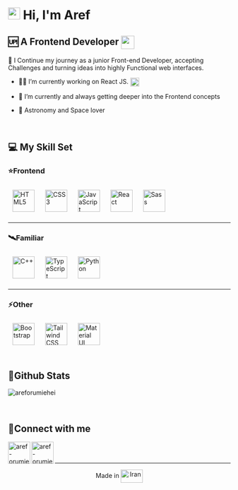 <!-- ### Hi there 👋 -->

<!--
**ArefOrumiehei/ArefOrumiehei** is a ✨ _special_ ✨ repository because its `README.md` (this file) appears on your GitHub profile.

Here are some ideas to get you started:

- 🔭 I’m currently working on ...
- 🌱 I’m currently learning ...
- 👯 I’m looking to collaborate on ...
- 🤔 I’m looking for help with ...
- 💬 Ask me about ...
- 📫 How to reach me: ...
- 😄 Pronouns: ...
- ⚡ Fun fact: ...

# 💫 About Me:
-->

  <!--
[<img align="left" alt="gmail" src="https://img.shields.io/badge/build-message%20me-yellow?style=for-the-badge&logo=Gmail&logoColor=white&label=Gmail&labelColor=black" />](mailto:areforumiehei@gmail.com)

<a href='https://www.linkedin.com/in/aref-orumiehei' target='_blank'><img align="left" alt="linkedin" src="https://img.shields.io/badge/build-contact%20me-white?style=for-the-badge&logo=linkedin&logoColor=white&label=Linkedin&labelColor=blue" /> </a>
-->



  
<img src="https://media.giphy.com/media/hvRJCLFzcasrR4ia7z/giphy.gif" width="27px" /> Hi, I'm Aref
=================================

🆙 A Frontend Developer  <img src="https://media0.giphy.com/media/UVG0BN8TOMKkPOJS6e/giphy.gif?cid=ecf05e47t76ld6cc0vgq2q7ea7bmm4aq7sgqely42iprfbjm&ep=v1_stickers_search&rid=giphy.gif&ct=s" width="30px" align="center" />
---------------------------------


🚀 I Continue my journey as a junior Front-end Developer, accepting Challenges and turning ideas into highly Functional web interfaces.


- 👨‍💻 I’m currently working on React JS. <img src="https://media3.giphy.com/media/eNAsjO55tPbgaor7ma/giphy.gif?cid=ecf05e4705d4j20hqi4j1prvr0zvw89vgi262z4x2t30bfhc&ep=v1_stickers_search&rid=giphy.gif&ct=s" width="20px" align="center" />
  
- 🎯 I’m currently and always getting deeper into the Frontend concepts
  
- 🌌 Astronomy and Space lover

<br/>  


## 💻 My Skill Set  


### ⭐Frontend
<div align="left">  
<a href="https://www.w3schools.com/html/" target="_blank"><img style="margin: 10px" src="https://profilinator.rishav.dev/skills-assets/html5-original-wordmark.svg" alt="HTML5" height="50" /></a>  
<a href="https://www.w3schools.com/css/" target="_blank"><img style="margin: 10px" src="https://profilinator.rishav.dev/skills-assets/css3-original-wordmark.svg" alt="CSS3" height="50" /></a>  
<a href="https://developer.mozilla.org/en-US/docs/Web/JavaScript" target="_blank"><img style="margin: 10px" src="https://profilinator.rishav.dev/skills-assets/javascript-original.svg" alt="JavaScript" height="50" /></a>  
<a href="https://react.dev/" target="_blank"><img style="margin: 10px" src="https://profilinator.rishav.dev/skills-assets/react-original-wordmark.svg" alt="React" height="50" /></a>  
<a href="https://sass-lang.com/" target="_blank"><img style="margin: 10px" src="https://profilinator.rishav.dev/skills-assets/sass-original.svg" alt="Sass" height="50" /></a>
</div>

---------------

### 🛰Familiar  
<div align="left">  
<a href="https://www.cplusplus.com/" target="_blank"><img style="margin: 10px" src="https://profilinator.rishav.dev/skills-assets/cplusplus-original.svg" alt="C++" height="50" /></a>  
<a href="https://www.typescriptlang.org/" target="_blank"><img style="margin: 10px" src="https://profilinator.rishav.dev/skills-assets/typescript-original.svg" alt="TypeScript" height="50" /></a>  
<a href="https://www.python.org/" target="_blank"><img style="margin: 10px" src="https://profilinator.rishav.dev/skills-assets/python-original.svg" alt="Python" height="50" /></a>  
</div>

---------------

### ⚡Other  
<div align="left">  
<a href="https://getbootstrap.com/docs/5.2" target="_blank"><img style="margin: 10px" src="https://profilinator.rishav.dev/skills-assets/bootstrap-plain.svg" alt="Bootstrap" height="50" /></a>  
<a href="https://www.tailwindcss.com/" target="_blank"><img style="margin: 10px" src="https://profilinator.rishav.dev/skills-assets/tailwindcss.svg" alt="Tailwind CSS" height="50" /></a>  
<a href="https://mui.com/" target="_blank"><img style="margin: 10px" src="https://profilinator.rishav.dev/skills-assets/mui.png" alt="Material UI" height="50" /></a>  
</div>

<br/>    

## 🌟Github Stats  
<p><img align="center" src="https://github-readme-stats.vercel.app/api/top-langs?username=areforumiehei&show_icons=true&theme=highcontrast&locale=en&layout=compact" alt="areforumiehei" /></p>

<br/>  

## 💬Connect with me

<a href="mailto:areforumiehei@gmail.com" target="blank"><img align="left" height="50" src="https://img.icons8.com/?size=512&id=P7UIlhbpWzZm&format=png" alt="aref-orumiehei"/></a> 

<a href="https://linkedin.com/in/aref-orumiehei" target="blank"><img align="left" src="https://img.icons8.com/?size=512&id=13930&format=png" alt="aref-orumiehei" height="50"  /></a>


<br/>
<br/>

-------

<div align="center">
    Made in <img src="https://media1.giphy.com/media/Ihb0QWeZsTsx78I4XC/giphy.gif?cid=ecf05e47k0yckcb58aw64ogalh6w9muvlorxwx027xgdfctv&ep=v1_stickers_search&rid=giphy.gif&ct=s" width="50" height="30" align="center" alt="Iran" />
</div>


